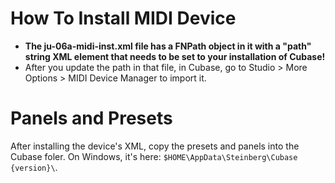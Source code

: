 # How To Install MIDI Device

* **The ju-06a-midi-inst.xml file has a FNPath object in it with a "path" string XML element that needs to be set to your installation of Cubase!**
* After you update the path in that file, in Cubase, go to Studio > More Options > MIDI Device Manager to import it.

# Panels and Presets

After installing the device's XML, copy the presets and panels into the Cubase foler.
On Windows, it's here: `$HOME\AppData\Steinberg\Cubase {version}\`.
